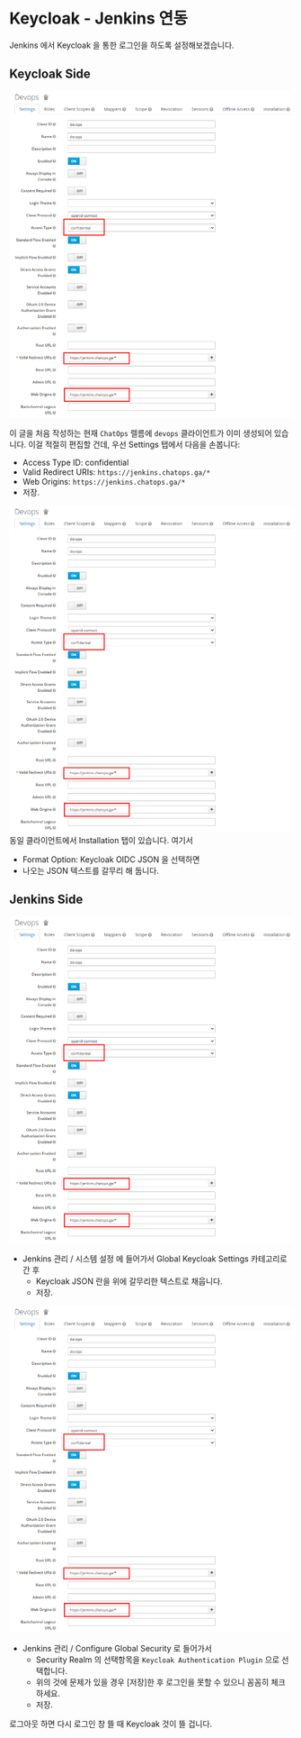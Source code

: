 # Keycloak - Jenkins 연동

Jenkins 에서 Keycloak 을 통한 로그인을 하도록 설정해보겠습니다.

## Keycloak Side

![Keycloak_Client설정](./img/jenkins-keycloak-01.png)

이 글을 처음 작성하는 현재 `ChatOps` 렐름에 `devops` 클라이언트가 이미 생성되어 있습니다. 
이걸 적절히 편집할 건데, 우선 Settings 탭에서 다음을 손봅니다:
- Access Type ID: confidential
- Valid Redirect URIs: `https://jenkins.chatops.ga/*`
- Web Origins: `https://jenkins.chatops.ga/*`
- 저장.


![Keycloak_OIDC_JSON갈무리](./img/jenkins-keycloak-01.png)
동일 클라이언트에서 Installation 탭이 있습니다. 여기서 
- Format Option: Keycloak OIDC JSON 을 선택하면
- 나오는 JSON 텍스트를 갈무리 해 둡니다.


## Jenkins Side

![Jenkins_JSON붙여넣기](./img/jenkins-keycloak-01.png)
- Jenkins 관리 / 시스템 설정 에 들어가서 Global Keycloak Settings 카테고리로 간 후
  * Keycloak JSON 란을 위에 갈무리한 텍스트로 채웁니다.
  * 저장.


![Jenkins_Auth선택](./img/jenkins-keycloak-01.png)
- Jenkins 관리 / Configure Global Security 로 들어가서
  * Security Realm 의 선택항목을 `Keycloak Authentication Plugin` 으로 선택합니다.
  * 위의 것에 문제가 있을 경우 [저장]한 후 로그인을 못할 수 있으니 꼼꼼히 체크하세요.
  * 저장.

로그아웃 하면 다시 로그인 창 뜰 때 Keycloak 것이 뜰 겁니다.

